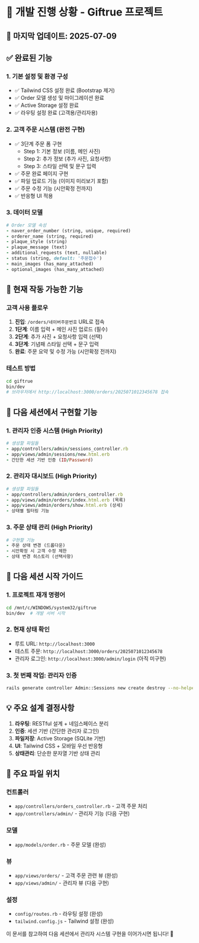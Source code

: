# 🚀 개발 진행 상황 - Giftrue 프로젝트

## 📅 마지막 업데이트: 2025-07-09

## ✅ 완료된 기능

### 1. 기본 설정 및 환경 구성
- ✅ Tailwind CSS 설정 완료 (Bootstrap 제거)
- ✅ Order 모델 생성 및 마이그레이션 완료
- ✅ Active Storage 설정 완료
- ✅ 라우팅 설정 완료 (고객용/관리자용)

### 2. 고객 주문 시스템 (완전 구현)
- ✅ 3단계 주문 폼 구현
  - Step 1: 기본 정보 (이름, 메인 사진)
  - Step 2: 추가 정보 (추가 사진, 요청사항)  
  - Step 3: 스타일 선택 및 문구 입력
- ✅ 주문 완료 페이지 구현
- ✅ 파일 업로드 기능 (이미지 미리보기 포함)
- ✅ 주문 수정 기능 (시안확정 전까지)
- ✅ 반응형 UI 적용

### 3. 데이터 모델
```ruby
# Order 모델 속성
- naver_order_number (string, unique, required)
- orderer_name (string, required) 
- plaque_style (string)
- plaque_message (text)
- additional_requests (text, nullable)
- status (string, default: '주문접수')
- main_images (has_many_attached)
- optional_images (has_many_attached)
```

## 🔧 현재 작동 가능한 기능

### 고객 사용 플로우
1. **진입**: `/orders/네이버주문번호` URL로 접속
2. **1단계**: 이름 입력 + 메인 사진 업로드 (필수)
3. **2단계**: 추가 사진 + 요청사항 입력 (선택)
4. **3단계**: 기념패 스타일 선택 + 문구 입력
5. **완료**: 주문 요약 및 수정 가능 (시안확정 전까지)

### 테스트 방법
```bash
cd giftrue
bin/dev
# 브라우저에서 http://localhost:3000/orders/2025071012345678 접속
```

## 🚧 다음 세션에서 구현할 기능

### 1. 관리자 인증 시스템 (High Priority)
```ruby
# 생성할 파일들
- app/controllers/admin/sessions_controller.rb
- app/views/admin/sessions/new.html.erb
- 간단한 세션 기반 인증 (ID/Password)
```

### 2. 관리자 대시보드 (High Priority)
```ruby
# 생성할 파일들  
- app/controllers/admin/orders_controller.rb
- app/views/admin/orders/index.html.erb (목록)
- app/views/admin/orders/show.html.erb (상세)
- 상태별 필터링 기능
```

### 3. 주문 상태 관리 (High Priority)
```ruby
# 구현할 기능
- 주문 상태 변경 (드롭다운)
- 시안확정 시 고객 수정 제한
- 상태 변경 히스토리 (선택사항)
```

## 🎯 다음 세션 시작 가이드

### 1. 프로젝트 재개 명령어
```bash
cd /mnt/c/WINDOWS/system32/giftrue
bin/dev  # 개발 서버 시작
```

### 2. 현재 상태 확인
- 루트 URL: `http://localhost:3000`
- 테스트 주문: `http://localhost:3000/orders/2025071012345678`
- 관리자 로그인: `http://localhost:3000/admin/login` (아직 미구현)

### 3. 첫 번째 작업: 관리자 인증
```bash
rails generate controller Admin::Sessions new create destroy --no-helper --no-assets
```

## 💡 주요 설계 결정사항

1. **라우팅**: RESTful 설계 + 네임스페이스 분리
2. **인증**: 세션 기반 (간단한 관리자 로그인)
3. **파일저장**: Active Storage (SQLite 기반)
4. **UI**: Tailwind CSS + 모바일 우선 반응형
5. **상태관리**: 단순한 문자열 기반 상태 관리

## 🔗 주요 파일 위치

### 컨트롤러
- `app/controllers/orders_controller.rb` - 고객 주문 처리
- `app/controllers/admin/` - 관리자 기능 (다음 구현)

### 모델  
- `app/models/order.rb` - 주문 모델 (완성)

### 뷰
- `app/views/orders/` - 고객 주문 관련 뷰 (완성)
- `app/views/admin/` - 관리자 뷰 (다음 구현)

### 설정
- `config/routes.rb` - 라우팅 설정 (완성)
- `tailwind.config.js` - Tailwind 설정 (완성)

이 문서를 참고하여 다음 세션에서 관리자 시스템 구현을 이어가시면 됩니다! 🚀